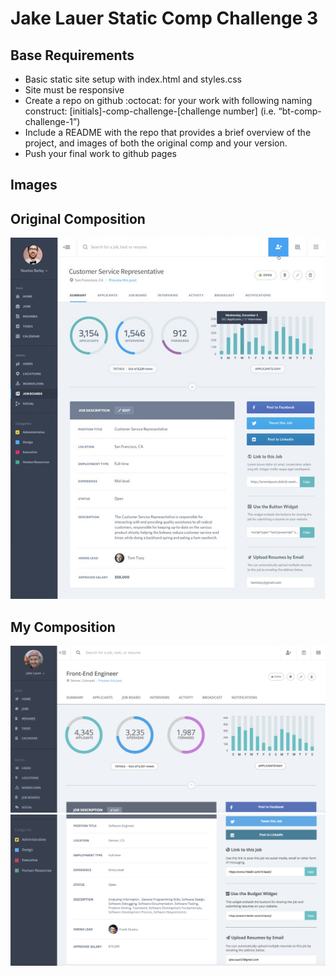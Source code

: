 # Jake Lauer Static Comp Challenge 3 

## Base Requirements

- Basic static site setup with index.html and styles.css
- Site must be responsive
- Create a repo on github :octocat: for your work with following naming construct: [initials]-comp-challenge-[challenge number] (i.e. “bt-comp-challenge-1”)
- Include a README with the repo that provides a brief overview of the project, and images of both the original comp and your version.
- Push your final work to github pages

## Images 

 
  ## Original Composition
  ![Original Comp](images/ogcomp.png)
  
  ## My Composition
  ![My Comp](images/mycomp1.png)
  ![My Comp](images/mycomp2.png)
